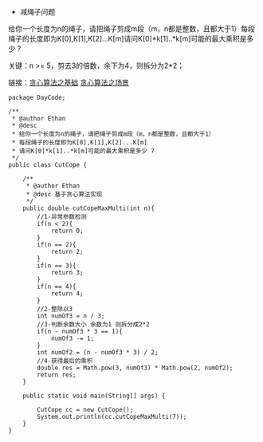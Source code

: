 - 减绳子问题

给你一个长度为n的绳子，请把绳子剪成m段（m，n都是整数，且都大于1）每段绳子的长度即为K[0],K[1],K[2]...K[m]请问K[0]*k[1]..*k[m]可能的最大乘积是多少 ? 

关键：n >= 5，剪去3的倍数，余下为4，则拆分为2*2；

链接：[贪心算法之基础](https://www.cnblogs.com/MrSaver/p/8641971.html)
[贪心算法之场景](https://blog.csdn.net/a345017062/article/details/52443781)

```
package DayCode;

/**
 * @author Ethan
 * @desc 
 * 给你一个长度为n的绳子，请把绳子剪成m段（m，n都是整数，且都大于1）
 * 每段绳子的长度即为K[0],K[1],K[2]...K[m]
 * 请问K[0]*k[1]..*k[m]可能的最大乘积是多少 ? 
 */
public class CutCope {

	/**
	 * @author Ethan
	 * @desc 基于贪心算法实现
	 */
	public double cutCopeMaxMulti(int n){
		//1-异常参数检测
		if(n < 2){
			return 0;
		}
		if(n == 2){
			return 2;
		}
		if(n == 3){
			return 3;
		}
		if(n == 4){
			return 4;
		}
		//2-整除以3
		int numOf3 = n / 3;
		//3-判断余数大小 余数为1 则拆分成2*2
		if(n - numOf3 * 3 == 1){
			numOf3 -= 1;
		}
		int numOf2 = (n - numOf3 * 3) / 2;
		//4-获得最后的乘积
		double res = Math.pow(3, numOf3) * Math.pow(2, numOf2);
		return res;
	}

	public static void main(String[] args) {
		
		CutCope cc = new CutCope();
		System.out.println(cc.cutCopeMaxMulti(7));
	}
}

```
